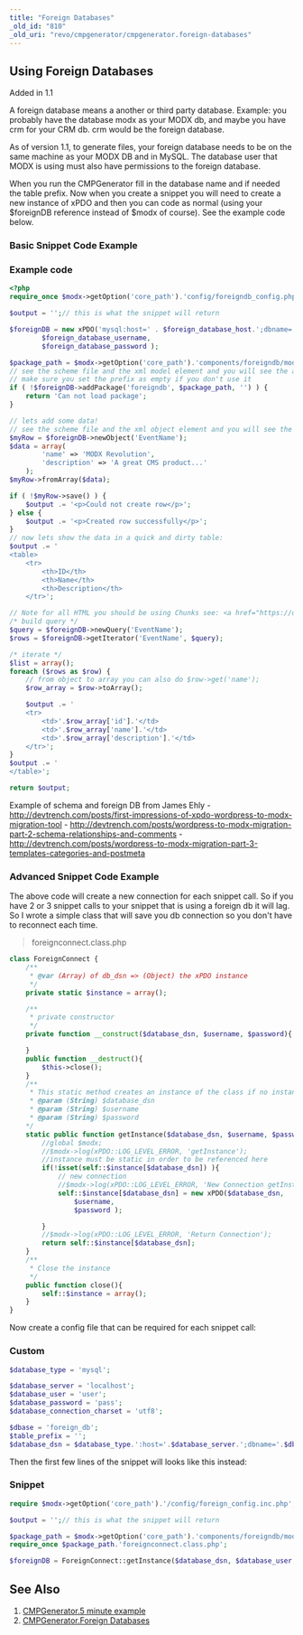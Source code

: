 ```yaml
---
title: "Foreign Databases"
_old_id: "810"
_old_uri: "revo/cmpgenerator/cmpgenerator.foreign-databases"
---
```


## Using Foreign Databases

Added in 1.1

A foreign database means a another or third party database. Example: you probably have the database modx as your MODX db, and maybe you have crm for your CRM db. crm would be the foreign database.

As of version 1.1, to generate files, your foreign database needs to be on the same machine as your MODX DB and in MySQL. The database user that MODX is using must also have permissions to the foreign database.

When you run the CMPGenerator fill in the database name and if needed the table prefix. Now when you create a snippet you will need to create a new instance of xPDO and then you can code as normal (using your $foreignDB reference instead of $modx of course). See the example code below.

### Basic Snippet Code Example

### Example code

``` php
<?php
require_once $modx->getOption('core_path').'config/foreigndb_config.php';

$output = '';// this is what the snippet will return

$foreignDB = new xPDO('mysql:host=' . $foreign_database_host.';dbname='.$foreign_database_name/*.';charset='.$foreign_database_charset*/,
        $foreign_database_username,
        $foreign_database_password );

$package_path = $modx->getOption('core_path').'components/foreigndb/model/';
// see the scheme file and the xml model element and you will see the attribute package and that must match here
// make sure you set the prefix as empty if you don't use it
if ( !$foreignDB->addPackage('foreigndb', $package_path, '') ) {
    return 'Can not load package';
}

// lets add some data!
// see the scheme file and the xml object element and you will see the attribute class and that must match here
$myRow = $foreignDB->newObject('EventName');
$data = array(
        'name' => 'MODX Revolution',
        'description' => 'A great CMS product...'
    );
$myRow->fromArray($data);

if ( !$myRow->save() ) {
    $output .= '<p>Could not create row</p>';
} else {
    $output .= '<p>Created row successfully</p>';
}
// now lets show the data in a quick and dirty table:
$output .= '
<table>
    <tr>
        <th>ID</th>
        <th>Name</th>
        <th>Description</th>
    </tr>';

// Note for all HTML you should be using Chunks see: <a href="https://docs.modx.org/current/en/building-sites/elements/chunks"> https://docs.modx.org/current/en/building-sites/elements/chunks...</a>
/* build query */
$query = $foreignDB->newQuery('EventName');
$rows = $foreignDB->getIterator('EventName', $query);

/* iterate */
$list = array();
foreach ($rows as $row) {
    // from object to array you can also do $row->get('name');
    $row_array = $row->toArray();

    $output .= '
    <tr>
        <td>'.$row_array['id'].'</td>
        <td>'.$row_array['name'].'</td>
        <td>'.$row_array['description'].'</td>
    </tr>';
}
$output .= '
</table>';

return $output;
```

Example of schema and foreign DB from James Ehly
\- <http://devtrench.com/posts/first-impressions-of-xpdo-wordpress-to-modx-migration-tool>
\- <http://devtrench.com/posts/wordpress-to-modx-migration-part-2-schema-relationships-and-comments>
\- <http://devtrench.com/posts/wordpress-to-modx-migration-part-3-templates-categories-and-postmeta>

### Advanced Snippet Code Example

The above code will create a new connection for each snippet call. So if you have 2 or 3 snippet calls to your snippet that is using a foreign db it will lag. So I wrote a simple class that will save you db connection so you don't have to reconnect each time.

> foreignconnect.class.php

``` php
class ForeignConnect {
    /**
     * @var (Array) of db_dsn => (Object) the xPDO instance
     */
    private static $instance = array();

    /**
     * private constructor
     */
    private function __construct($database_dsn, $username, $password){

    }
    public function __destruct(){
        $this->close();
    }
    /**
     * This static method creates an instance of the class if no instance already exists.
     * @param (String) $database_dsn
     * @param (String) $username
     * @param (String) $password
    */
    static public function getInstance($database_dsn, $username, $password){
        //global $modx;
        //$modx->log(xPDO::LOG_LEVEL_ERROR, 'getInstance');
        //instance must be static in order to be referenced here
        if(!isset(self::$instance[$database_dsn]) ){
            // new connection
            //$modx->log(xPDO::LOG_LEVEL_ERROR, 'New Connection getInstance DB: '.$database_dsn);
            self::$instance[$database_dsn] = new xPDO($database_dsn,
                $username,
                $password );

        }
        //$modx->log(xPDO::LOG_LEVEL_ERROR, 'Return Connection');
        return self::$instance[$database_dsn];
    }
    /**
     * Close the instance
     */
    public function close(){
        self::$instance = array();
    }
}
```

Now create a config file that can be required for each snippet call:

### Custom

``` php
$database_type = 'mysql';

$database_server = 'localhost';
$database_user = 'user';
$database_password = 'pass';
$database_connection_charset = 'utf8';

$dbase = 'foreign_db';
$table_prefix = '';
$database_dsn = $database_type.':host='.$database_server.';dbname='.$dbase.';charset='.$database_connection_charset;
```

Then the first few lines of the snippet will looks like this instead:

### Snippet

``` php
require $modx->getOption('core_path').'/config/foreign_config.inc.php';

$output = '';// this is what the snippet will return

$package_path = $modx->getOption('core_path').'components/foreigndb/model/';
require_once $package_path.'foreignconnect.class.php';

$foreignDB = ForeignConnect::getInstance($database_dsn, $database_user, $database_password); // returns an xPDO instance
```

## See Also

1. [CMPGenerator.5 minute example](extras/cmpgenerator/cmpgenerator.5-minute-example)
2. [CMPGenerator.Foreign Databases](extras/cmpgenerator/cmpgenerator.foreign-databases)
